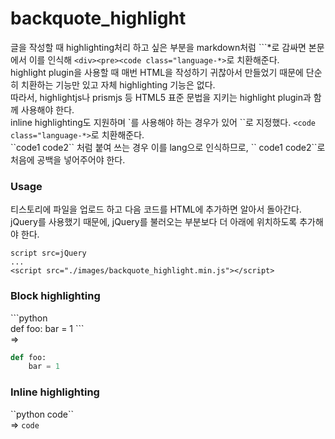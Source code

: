 # backquote_highlight


글을 작성할 때 highlighting처리 하고 싶은 부분을 markdown처럼 \`\`\`*로 감싸면 본문에서 이를 인식해 `<div><pre><code class="language-*>`로 치환해준다.  
highlight plugin을 사용할 때 매번 HTML을 작성하기 귀찮아서 만들었기 때문에 단순히 치환하는 기능만 있고 자체 highlighting 기능은 없다.  
따라서, highlightjs나 prismjs 등 HTML5 표준 문법을 지키는 highlight plugin과 함께 사용해야 한다.  
inline highlighting도 지원하며 \`를 사용해야 하는 경우가 있어 \`\`로 지정했다. `<code class="language-*>`로 치환해준다.  
\`\`code1 code2\`\` 처럼 붙여 쓰는 경우 이를 lang으로 인식하므로, \`\` code1 code2\`\`로 처음에 공백을 넣어주어야 한다.

### Usage
티스토리에 파일을 업로드 하고 다음 코드를 HTML에 추가하면 알아서 돌아간다.  
jQuery를 사용했기 때문에, jQuery를 불러오는 부분보다 더 아래에 위치하도록 추가해야 한다.  
```
script src=jQuery
...
<script src="./images/backquote_highlight.min.js"></script>
```

### Block highlighting
\`\`\`python  
def foo:
    bar = 1
\`\`\`  
=>  
```python
def foo:
    bar = 1
```

### Inline highlighting
\`\`python code\`\`  
=>  `code`  
